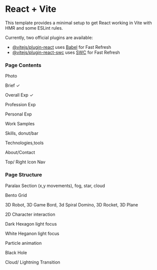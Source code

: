 # React + Vite

This template provides a minimal setup to get React working in Vite with HMR and some ESLint rules.

Currently, two official plugins are available:

- [@vitejs/plugin-react](https://github.com/vitejs/vite-plugin-react/blob/main/packages/plugin-react/README.md) uses [Babel](https://babeljs.io/) for Fast Refresh
- [@vitejs/plugin-react-swc](https://github.com/vitejs/vite-plugin-react-swc) uses [SWC](https://swc.rs/) for Fast Refresh

### Page Contents

Photo

Brief ✓

Overall Exp ✓

Profession Exp

Personal Exp

Work Samples

Skills, donut/bar

Technologies,tools

About/Contact

Top/ Right Icon Nav

### Page Structure

Paralax Section (x,y movements), fog, star, cloud

Bento Grid

3D Robot, 3D Game Bord, 3d Spiral Domino, 3D Rocket, 3D Plane

2D Character interaction

Dark Hexagon light focus

White Heganon light focus

Particle animation

Black Hole

Cloud/ Lightning Transition


